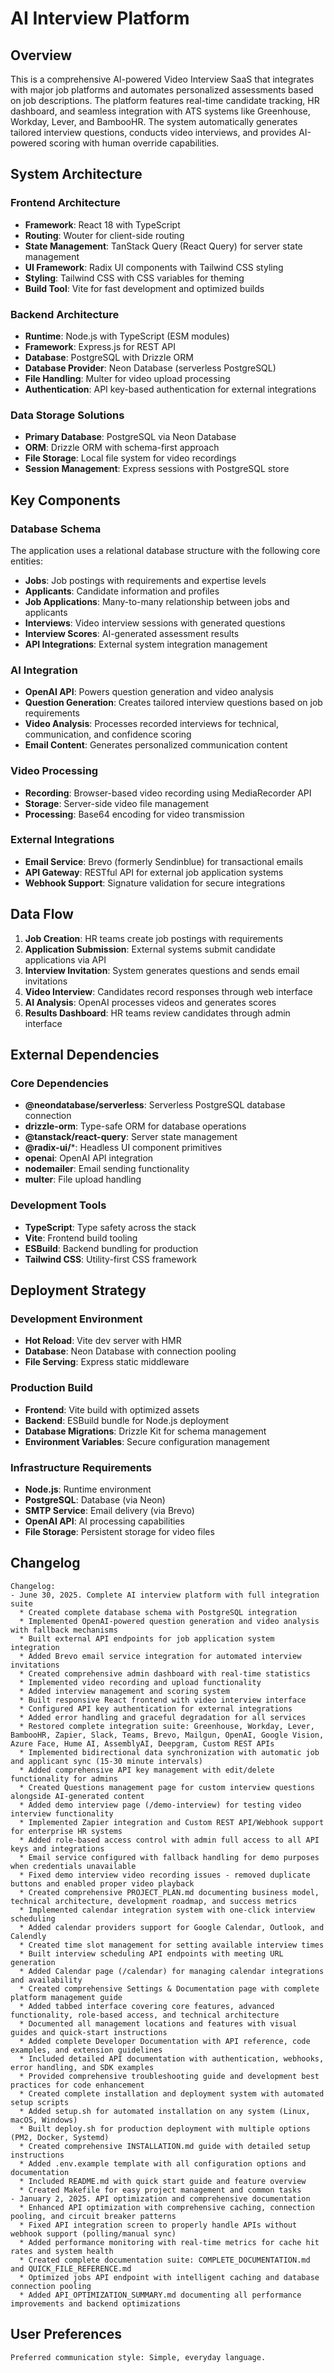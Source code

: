 # AI Interview Platform

## Overview

This is a comprehensive AI-powered Video Interview SaaS that integrates with major job platforms and automates personalized assessments based on job descriptions. The platform features real-time candidate tracking, HR dashboard, and seamless integration with ATS systems like Greenhouse, Workday, Lever, and BambooHR. The system automatically generates tailored interview questions, conducts video interviews, and provides AI-powered scoring with human override capabilities.

## System Architecture

### Frontend Architecture
- **Framework**: React 18 with TypeScript
- **Routing**: Wouter for client-side routing
- **State Management**: TanStack Query (React Query) for server state management
- **UI Framework**: Radix UI components with Tailwind CSS styling
- **Styling**: Tailwind CSS with CSS variables for theming
- **Build Tool**: Vite for fast development and optimized builds

### Backend Architecture
- **Runtime**: Node.js with TypeScript (ESM modules)
- **Framework**: Express.js for REST API
- **Database**: PostgreSQL with Drizzle ORM
- **Database Provider**: Neon Database (serverless PostgreSQL)
- **File Handling**: Multer for video upload processing
- **Authentication**: API key-based authentication for external integrations

### Data Storage Solutions
- **Primary Database**: PostgreSQL via Neon Database
- **ORM**: Drizzle ORM with schema-first approach
- **File Storage**: Local file system for video recordings
- **Session Management**: Express sessions with PostgreSQL store

## Key Components

### Database Schema
The application uses a relational database structure with the following core entities:
- **Jobs**: Job postings with requirements and expertise levels
- **Applicants**: Candidate information and profiles
- **Job Applications**: Many-to-many relationship between jobs and applicants
- **Interviews**: Video interview sessions with generated questions
- **Interview Scores**: AI-generated assessment results
- **API Integrations**: External system integration management

### AI Integration
- **OpenAI API**: Powers question generation and video analysis
- **Question Generation**: Creates tailored interview questions based on job requirements
- **Video Analysis**: Processes recorded interviews for technical, communication, and confidence scoring
- **Email Content**: Generates personalized communication content

### Video Processing
- **Recording**: Browser-based video recording using MediaRecorder API
- **Storage**: Server-side video file management
- **Processing**: Base64 encoding for video transmission

### External Integrations
- **Email Service**: Brevo (formerly Sendinblue) for transactional emails
- **API Gateway**: RESTful API for external job application systems
- **Webhook Support**: Signature validation for secure integrations

## Data Flow

1. **Job Creation**: HR teams create job postings with requirements
2. **Application Submission**: External systems submit candidate applications via API
3. **Interview Invitation**: System generates questions and sends email invitations
4. **Video Interview**: Candidates record responses through web interface
5. **AI Analysis**: OpenAI processes videos and generates scores
6. **Results Dashboard**: HR teams review candidates through admin interface

## External Dependencies

### Core Dependencies
- **@neondatabase/serverless**: Serverless PostgreSQL database connection
- **drizzle-orm**: Type-safe ORM for database operations
- **@tanstack/react-query**: Server state management
- **@radix-ui/***: Headless UI component primitives
- **openai**: OpenAI API integration
- **nodemailer**: Email sending functionality
- **multer**: File upload handling

### Development Tools
- **TypeScript**: Type safety across the stack
- **Vite**: Frontend build tooling
- **ESBuild**: Backend bundling for production
- **Tailwind CSS**: Utility-first CSS framework

## Deployment Strategy

### Development Environment
- **Hot Reload**: Vite dev server with HMR
- **Database**: Neon Database with connection pooling
- **File Serving**: Express static middleware

### Production Build
- **Frontend**: Vite build with optimized assets
- **Backend**: ESBuild bundle for Node.js deployment
- **Database Migrations**: Drizzle Kit for schema management
- **Environment Variables**: Secure configuration management

### Infrastructure Requirements
- **Node.js**: Runtime environment
- **PostgreSQL**: Database (via Neon)
- **SMTP Service**: Email delivery (via Brevo)
- **OpenAI API**: AI processing capabilities
- **File Storage**: Persistent storage for video files

## Changelog

```
Changelog:
- June 30, 2025. Complete AI interview platform with full integration suite
  * Created complete database schema with PostgreSQL integration
  * Implemented OpenAI-powered question generation and video analysis with fallback mechanisms
  * Built external API endpoints for job application system integration
  * Added Brevo email service integration for automated interview invitations
  * Created comprehensive admin dashboard with real-time statistics
  * Implemented video recording and upload functionality
  * Added interview management and scoring system
  * Built responsive React frontend with video interview interface
  * Configured API key authentication for external integrations
  * Added error handling and graceful degradation for all services
  * Restored complete integration suite: Greenhouse, Workday, Lever, BambooHR, Zapier, Slack, Teams, Brevo, Mailgun, OpenAI, Google Vision, Azure Face, Hume AI, AssemblyAI, Deepgram, Custom REST APIs
  * Implemented bidirectional data synchronization with automatic job and applicant sync (15-30 minute intervals)
  * Added comprehensive API key management with edit/delete functionality for admins
  * Created Questions management page for custom interview questions alongside AI-generated content
  * Added demo interview page (/demo-interview) for testing video interview functionality
  * Implemented Zapier integration and Custom REST API/Webhook support for enterprise HR systems
  * Added role-based access control with admin full access to all API keys and integrations
  * Email service configured with fallback handling for demo purposes when credentials unavailable
  * Fixed demo interview video recording issues - removed duplicate buttons and enabled proper video playback
  * Created comprehensive PROJECT_PLAN.md documenting business model, technical architecture, development roadmap, and success metrics
  * Implemented calendar integration system with one-click interview scheduling
  * Added calendar providers support for Google Calendar, Outlook, and Calendly
  * Created time slot management for setting available interview times
  * Built interview scheduling API endpoints with meeting URL generation
  * Added Calendar page (/calendar) for managing calendar integrations and availability
  * Created comprehensive Settings & Documentation page with complete platform management guide
  * Added tabbed interface covering core features, advanced functionality, role-based access, and technical architecture
  * Documented all management locations and features with visual guides and quick-start instructions
  * Added complete Developer Documentation with API reference, code examples, and extension guidelines
  * Included detailed API documentation with authentication, webhooks, error handling, and SDK examples
  * Provided comprehensive troubleshooting guide and development best practices for code enhancement
  * Created complete installation and deployment system with automated setup scripts
  * Added setup.sh for automated installation on any system (Linux, macOS, Windows)
  * Built deploy.sh for production deployment with multiple options (PM2, Docker, Systemd)
  * Created comprehensive INSTALLATION.md guide with detailed setup instructions
  * Added .env.example template with all configuration options and documentation
  * Included README.md with quick start guide and feature overview
  * Created Makefile for easy project management and common tasks
- January 2, 2025. API optimization and comprehensive documentation
  * Enhanced API optimization with comprehensive caching, connection pooling, and circuit breaker patterns
  * Fixed API integration screen to properly handle APIs without webhook support (polling/manual sync)
  * Added performance monitoring with real-time metrics for cache hit rates and system health
  * Created complete documentation suite: COMPLETE_DOCUMENTATION.md and QUICK_FILE_REFERENCE.md
  * Optimized jobs API endpoint with intelligent caching and database connection pooling
  * Added API_OPTIMIZATION_SUMMARY.md documenting all performance improvements and backend optimizations
```

## User Preferences

```
Preferred communication style: Simple, everyday language.
```